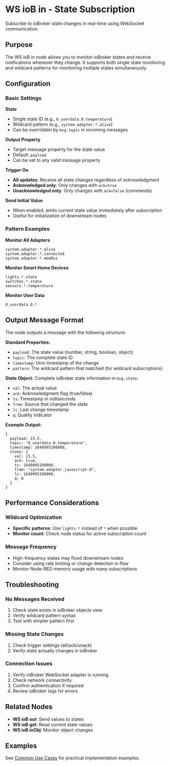 # WS ioB in - State Subscription

Subscribe to ioBroker state changes in real-time using WebSocket communication.

## Purpose

The WS ioB in node allows you to monitor ioBroker states and receive notifications whenever they change. It supports both single state monitoring and wildcard patterns for monitoring multiple states simultaneously.

## Configuration

### Basic Settings

**State**
- Single state ID (e.g., `0_userdata.0.temperature`)
- Wildcard pattern (e.g., `system.adapter.*.alive`)
- Can be overridden by `msg.topic` in incoming messages

**Output Property**
- Target message property for the state value
- Default: `payload`
- Can be set to any valid message property

**Trigger On**
- **All updates**: Receive all state changes regardless of acknowledgment
- **Acknowledged only**: Only changes with `ack=true`
- **Unacknowledged only**: Only changes with `ack=false` (commands)

**Send Initial Value**
- When enabled, emits current state value immediately after subscription
- Useful for initialization of downstream nodes

### Pattern Examples

**Monitor All Adapters**
```
system.adapter.*.alive
system.adapter.*.connected
system.adapter.*.memRss
```

**Monitor Smart Home Devices**
```
lights.*.state
switches.*.state
sensors.*.temperature
```

**Monitor User Data**
```
0_userdata.0.*
```

## Output Message Format

The node outputs a message with the following structure:

**Standard Properties:**
- `payload`: The state value (number, string, boolean, object)
- `topic`: The complete state ID
- `timestamp`: Unix timestamp of the change
- `pattern`: The wildcard pattern that matched (for wildcard subscriptions)

**State Object:**
Complete ioBroker state information in `msg.state`:
- `val`: The actual value
- `ack`: Acknowledgment flag (true/false)
- `ts`: Timestamp in milliseconds
- `from`: Source that changed the state
- `lc`: Last change timestamp
- `q`: Quality indicator

**Example Output:**
```
{
  payload: 23.5,
  topic: "0_userdata.0.temperature",
  timestamp: 1640995200000,
  state: {
    val: 23.5,
    ack: true,
    ts: 1640995200000,
    from: "system.adapter.javascript.0",
    lc: 1640995190000,
    q: 0
  }
}
```

## Performance Considerations

### Wildcard Optimization
- **Specific patterns**: Use `lights.*` instead of `*` when possible
- **Monitor count**: Check node status for active subscription count

### Message Frequency
- High-frequency states may flood downstream nodes
- Consider using rate limiting or change detection in flow
- Monitor Node-RED memory usage with many subscriptions

## Troubleshooting

### No Messages Received
1. Check state exists in ioBroker objects view
2. Verify wildcard pattern syntax
3. Test with simpler pattern first

### Missing State Changes
1. Check trigger settings (all/ack/unack)
2. Verify state actually changes in ioBroker

### Connection Issues
1. Verify ioBroker WebSocket adapter is running
2. Check network connectivity
3. Confirm authentication if required
4. Review ioBroker logs for errors

## Related Nodes

- **WS ioB out**: Send values to states
- **WS ioB get**: Read current state values
- **WS ioB inObj**: Monitor object changes

## Examples

See [Common Use Cases](../use-cases.md) for practical implementation examples.